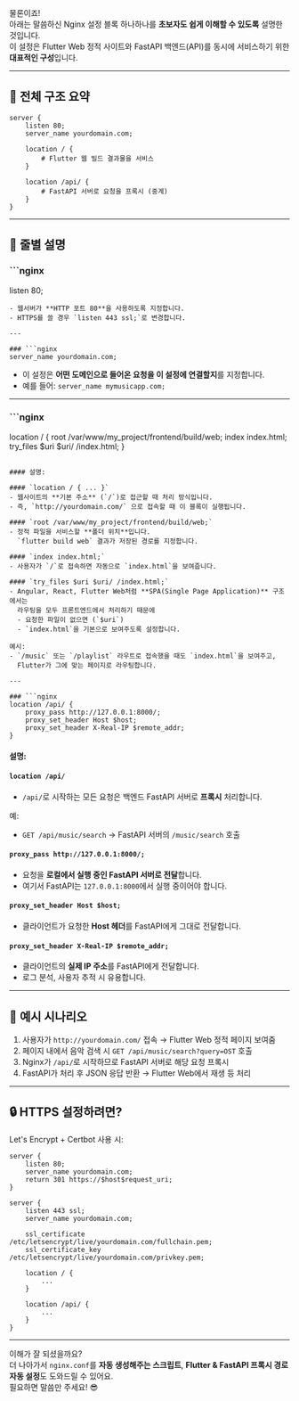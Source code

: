 물론이죠!  
아래는 말씀하신 Nginx 설정 블록 하나하나를 **초보자도 쉽게 이해할 수 있도록** 설명한 것입니다.  
이 설정은 Flutter Web 정적 사이트와 FastAPI 백엔드(API)를 동시에 서비스하기 위한 **대표적인 구성**입니다.

---

## 🔧 전체 구조 요약

```nginx
server {
    listen 80;
    server_name yourdomain.com;

    location / {
        # Flutter 웹 빌드 결과물을 서비스
    }

    location /api/ {
        # FastAPI 서버로 요청을 프록시 (중계)
    }
}
```

---

## 📘 줄별 설명

### ```nginx
listen 80;
```
- 웹서버가 **HTTP 포트 80**을 사용하도록 지정합니다.
- HTTPS를 쓸 경우 `listen 443 ssl;`로 변경합니다.

---

### ```nginx
server_name yourdomain.com;
```
- 이 설정은 **어떤 도메인으로 들어온 요청을 이 설정에 연결할지**를 지정합니다.
- 예를 들어: `server_name mymusicapp.com;`

---

### ```nginx
location / {
    root /var/www/my_project/frontend/build/web;
    index index.html;
    try_files $uri $uri/ /index.html;
}
```

#### 설명:

#### `location / { ... }`  
- 웹사이트의 **기본 주소** (`/`)로 접근할 때 처리 방식입니다.
- 즉, `http://yourdomain.com/` 으로 접속할 때 이 블록이 실행됩니다.

#### `root /var/www/my_project/frontend/build/web;`
- 정적 파일을 서비스할 **폴더 위치**입니다.  
  `flutter build web` 결과가 저장된 경로를 지정합니다.

#### `index index.html;`
- 사용자가 `/`로 접속하면 자동으로 `index.html`을 보여줍니다.

#### `try_files $uri $uri/ /index.html;`
- Angular, React, Flutter Web처럼 **SPA(Single Page Application)** 구조에서는  
  라우팅을 모두 프론트엔드에서 처리하기 때문에
  - 요청한 파일이 없으면 (`$uri`)
  - `index.html`을 기본으로 보여주도록 설정합니다.
  
예시:  
- `/music` 또는 `/playlist` 라우트로 접속했을 때도 `index.html`을 보여주고,  
  Flutter가 그에 맞는 페이지로 라우팅합니다.

---

### ```nginx
location /api/ {
    proxy_pass http://127.0.0.1:8000/;
    proxy_set_header Host $host;
    proxy_set_header X-Real-IP $remote_addr;
}
```

#### 설명:

#### `location /api/`
- `/api/`로 시작하는 모든 요청은 백엔드 FastAPI 서버로 **프록시** 처리합니다.

예:  
- `GET /api/music/search` → FastAPI 서버의 `/music/search` 호출

#### `proxy_pass http://127.0.0.1:8000/;`
- 요청을 **로컬에서 실행 중인 FastAPI 서버로 전달**합니다.
- 여기서 FastAPI는 `127.0.0.1:8000`에서 실행 중이어야 합니다.

#### `proxy_set_header Host $host;`
- 클라이언트가 요청한 **Host 헤더**를 FastAPI에게 그대로 전달합니다.

#### `proxy_set_header X-Real-IP $remote_addr;`
- 클라이언트의 **실제 IP 주소**를 FastAPI에게 전달합니다.
- 로그 분석, 사용자 추적 시 유용합니다.

---

## 📌 예시 시나리오

1. 사용자가 `http://yourdomain.com/` 접속 → Flutter Web 정적 페이지 보여줌
2. 페이지 내에서 음악 검색 시 `GET /api/music/search?query=OST` 호출
3. Nginx가 `/api/`로 시작하므로 FastAPI 서버로 해당 요청 프록시
4. FastAPI가 처리 후 JSON 응답 반환 → Flutter Web에서 재생 등 처리

---

## 🔒 HTTPS 설정하려면?

Let's Encrypt + Certbot 사용 시:

```nginx
server {
    listen 80;
    server_name yourdomain.com;
    return 301 https://$host$request_uri;
}

server {
    listen 443 ssl;
    server_name yourdomain.com;

    ssl_certificate /etc/letsencrypt/live/yourdomain.com/fullchain.pem;
    ssl_certificate_key /etc/letsencrypt/live/yourdomain.com/privkey.pem;

    location / {
        ...
    }

    location /api/ {
        ...
    }
}
```

---

이해가 잘 되셨을까요?  
더 나아가서 `nginx.conf`를 **자동 생성해주는 스크립트**, **Flutter & FastAPI 프록시 경로 자동 설정**도 도와드릴 수 있어요.  
필요하면 말씀만 주세요! 😎
